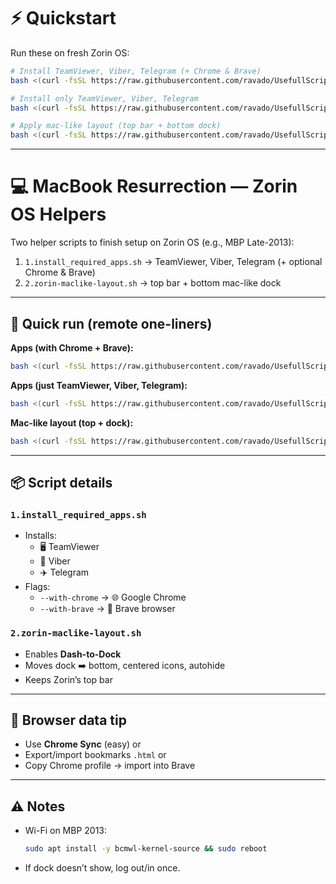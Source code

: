 # ⚡ Quickstart

Run these on fresh Zorin OS:

```bash
# Install TeamViewer, Viber, Telegram (+ Chrome & Brave)
bash <(curl -fsSL https://raw.githubusercontent.com/ravado/UsefullScripts/refs/heads/main/MacBookResurrection/1.install_required_apps.sh) --with-chrome --with-brave

# Install only TeamViewer, Viber, Telegram
bash <(curl -fsSL https://raw.githubusercontent.com/ravado/UsefullScripts/refs/heads/main/MacBookResurrection/1.install_required_apps.sh)

# Apply mac-like layout (top bar + bottom dock)
bash <(curl -fsSL https://raw.githubusercontent.com/ravado/UsefullScripts/refs/heads/main/MacBookResurrection/2.zorin-maclike-layout.sh)
```

---

# 💻 MacBook Resurrection — Zorin OS Helpers

Two helper scripts to finish setup on Zorin OS (e.g., MBP Late-2013):  

1. `1.install_required_apps.sh` → TeamViewer, Viber, Telegram (+ optional Chrome & Brave)  
2. `2.zorin-maclike-layout.sh` → top bar + bottom mac-like dock  

---

## 🚀 Quick run (remote one-liners)

**Apps (with Chrome + Brave):**
```bash
bash <(curl -fsSL https://raw.githubusercontent.com/ravado/UsefullScripts/refs/heads/main/MacBookResurrection/1.install_required_apps.sh) --with-chrome --with-brave
```

**Apps (just TeamViewer, Viber, Telegram):**
```bash
bash <(curl -fsSL https://raw.githubusercontent.com/ravado/UsefullScripts/refs/heads/main/MacBookResurrection/1.install_required_apps.sh)
```

**Mac-like layout (top + dock):**
```bash
bash <(curl -fsSL https://raw.githubusercontent.com/ravado/UsefullScripts/refs/heads/main/MacBookResurrection/2.zorin-maclike-layout.sh)
```

---

## 📦 Script details

### `1.install_required_apps.sh`
- Installs:
  - 🖥️ TeamViewer  
  - 💬 Viber  
  - ✈️ Telegram  
- Flags:  
  - `--with-chrome` → 🌐 Google Chrome  
  - `--with-brave` → 🦁 Brave browser  

### `2.zorin-maclike-layout.sh`
- Enables **Dash-to-Dock**  
- Moves dock ➡️ bottom, centered icons, autohide  
- Keeps Zorin’s top bar  

---

## 🔄 Browser data tip

- Use **Chrome Sync** (easy) or  
- Export/import bookmarks `.html` or  
- Copy Chrome profile → import into Brave  

---

## ⚠️ Notes
- Wi-Fi on MBP 2013:  
  ```bash
  sudo apt install -y bcmwl-kernel-source && sudo reboot
  ```
- If dock doesn’t show, log out/in once.  
